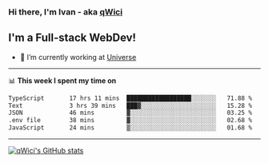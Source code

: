 ### Hi there, I'm Ivan - aka [qWici][website]

## I'm a Full-stack WebDev!
- 🔭 I’m currently working at [Universe][universe]

---

📊 **This week I spent my time on**
<!--START_SECTION:waka-->

```txt
TypeScript       17 hrs 11 mins  ██████████████████░░░░░░░   71.88 %
Text             3 hrs 39 mins   ███▓░░░░░░░░░░░░░░░░░░░░░   15.28 %
JSON             46 mins         ▓░░░░░░░░░░░░░░░░░░░░░░░░   03.25 %
.env file        38 mins         ▓░░░░░░░░░░░░░░░░░░░░░░░░   02.68 %
JavaScript       24 mins         ▒░░░░░░░░░░░░░░░░░░░░░░░░   01.68 %
```

<!--END_SECTION:waka-->

---

[![qWici's GitHub stats](https://github-readme-stats.vercel.app/api?username=qWici)](https://github.com/qWici/github-readme-stats)

[website]: https://devkucher.com
[twitter]: https://twitter.com/KucherDev
[linkedin]: https://www.linkedin.com/in/ivankucher
[universe]: https://universeapps.limited
